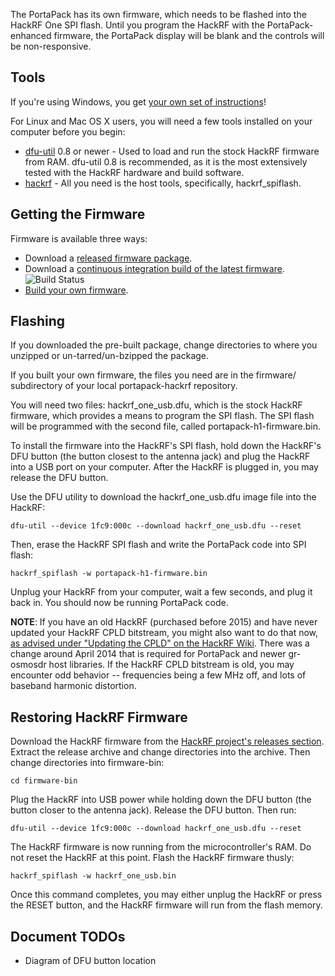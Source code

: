 The PortaPack has its own firmware, which needs to be flashed into the HackRF One SPI flash. Until you program the HackRF with the PortaPack-enhanced firmware, the PortaPack display will be blank and the controls will be non-responsive.

## Tools

If you're using Windows, you get [your own set of instructions](Updating-Firmware-Windows)!

For Linux and Mac OS X users, you will need a few tools installed on your computer before you begin:

* [dfu-util](http://dfu-util.sourceforge.net) 0.8 or newer - Used to load and run the stock HackRF firmware from RAM. dfu-util 0.8 is recommended, as it is the most extensively tested with the HackRF hardware and build software.
* [hackrf](https://github.com/mossmann/hackrf) - All you need is the host tools, specifically, hackrf_spiflash.

## Getting the Firmware

Firmware is available three ways:

* Download a [released firmware package](https://github.com/sharebrained/portapack-hackrf/releases).
* Download a [continuous integration build of the latest firmware](http://munchkins.net/portapack/). ![Build Status](https://travis-ci.org/sharebrained/portapack-hackrf.svg?branch=master)
* [Build your own firmware](Building-Firmware).

## Flashing

If you downloaded the pre-built package, change directories to where you unzipped or un-tarred/un-bzipped the package.

If you built your own firmware, the files you need are in the firmware/ subdirectory of your local portapack-hackrf repository.

You will need two files: hackrf_one_usb.dfu, which is the stock HackRF firmware, which provides a means to program the SPI flash. The SPI flash will be programmed with the second file, called portapack-h1-firmware.bin.

To install the firmware into the HackRF's SPI flash, hold down the HackRF's DFU button (the button closest to the antenna jack) and plug the HackRF into a USB port on your computer. After the HackRF is plugged in, you may release the DFU button.

Use the DFU utility to download the hackrf_one_usb.dfu image file into the HackRF:

    dfu-util --device 1fc9:000c --download hackrf_one_usb.dfu --reset

Then, erase the HackRF SPI flash and write the PortaPack code into SPI flash:

    hackrf_spiflash -w portapack-h1-firmware.bin

Unplug your HackRF from your computer, wait a few seconds, and plug it back in. You should now be running PortaPack code.

**NOTE**: If you have an old HackRF (purchased before 2015) and have never updated your HackRF CPLD bitstream, you might also want to do that now, [as advised under "Updating the CPLD" on the HackRF Wiki](https://github.com/mossmann/hackrf/wiki/Updating-Firmware). There was a change around April 2014 that is required for PortaPack and newer gr-osmosdr host libraries. If the HackRF CPLD bitstream is old, you may encounter odd behavior -- frequencies being a few MHz off, and lots of baseband harmonic distortion.

## Restoring HackRF Firmware

Download the HackRF firmware from the [HackRF project's releases section](https://github.com/mossmann/hackrf/releases/). Extract the release archive and change directories into the archive. Then change directories into firmware-bin:

    cd firmware-bin

Plug the HackRF into USB power while holding down the DFU button (the button closer to the antenna jack). Release the DFU button. Then run:

    dfu-util --device 1fc9:000c --download hackrf_one_usb.dfu --reset

The HackRF firmware is now running from the microcontroller's RAM. Do not reset the HackRF at this point. Flash the HackRF firmware thusly:

    hackrf_spiflash -w hackrf_one_usb.bin

Once this command completes, you may either unplug the HackRF or press the RESET button, and the HackRF firmware will run from the flash memory.

## Document TODOs

*  Diagram of DFU button location